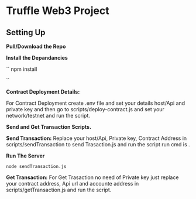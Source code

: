 # Truffle Web3 Project

## Setting Up


**Pull/Download the Repo**

**Install the Depandancies**

``
npm install

``

**Contract Deployment Details:**

 
For Contract Deployment create .env file and set your details host/Api and private key and then go to scripts/deploy-contract.js and set your network/testnet and run the script.




**Send and Get Transaction Scripts.**



**Send Transaction:** Replace your host/Api, Private key, Contract Address in scripts/sendTransaction to send Trasaction.js and run the script run cmd is .

**Run The Server**

`node sendTransaction.js`


**Get Transaction:** For Get Trasaction no need of Private key just replace your contract address, Api url and accounte address in scripts/getTransaction.js  and run the script.






